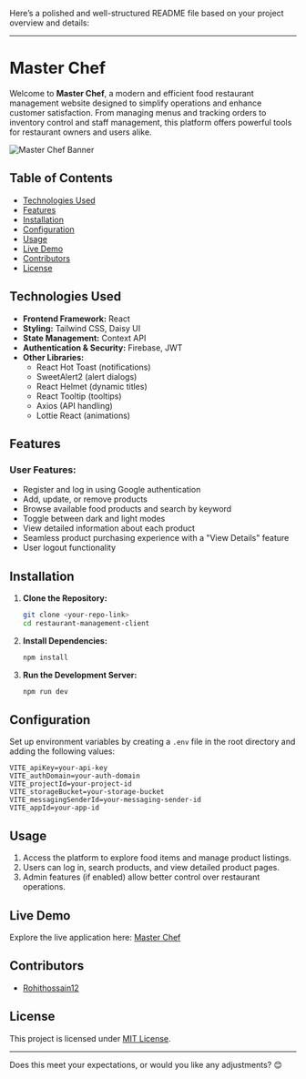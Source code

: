 Here’s a polished and well-structured README file based on your project overview and details:

---

# **Master Chef**  
Welcome to **Master Chef**, a modern and efficient food restaurant management website designed to simplify operations and enhance customer satisfaction. From managing menus and tracking orders to inventory control and staff management, this platform offers powerful tools for restaurant owners and users alike.  

![Master Chef Banner](https://i.ibb.co/JwbL3xYW/Capture-PNGytsfdts.png)  

## **Table of Contents**  
- [Technologies Used](#technologies-used)  
- [Features](#features)  
- [Installation](#installation)  
- [Configuration](#configuration)  
- [Usage](#usage)  
- [Live Demo](#live-demo)  
- [Contributors](#contributors)  
- [License](#license)  

## **Technologies Used**  
- **Frontend Framework:** React  
- **Styling:** Tailwind CSS, Daisy UI  
- **State Management:** Context API  
- **Authentication & Security:** Firebase, JWT  
- **Other Libraries:**  
  - React Hot Toast (notifications)  
  - SweetAlert2 (alert dialogs)  
  - React Helmet (dynamic titles)  
  - React Tooltip (tooltips)  
  - Axios (API handling)  
  - Lottie React (animations)  

## **Features**  

### **User Features:**  
- Register and log in using Google authentication  
- Add, update, or remove products  
- Browse available food products and search by keyword  
- Toggle between dark and light modes  
- View detailed information about each product  
- Seamless product purchasing experience with a "View Details" feature  
- User logout functionality  

## **Installation**  

1. **Clone the Repository:**  
   ```bash
   git clone <your-repo-link>
   cd restaurant-management-client
   ```  

2. **Install Dependencies:**  
   ```bash
   npm install
   ```  

3. **Run the Development Server:**  
   ```bash
   npm run dev
   ```  

## **Configuration**  

Set up environment variables by creating a `.env` file in the root directory and adding the following values:  
```env
VITE_apiKey=your-api-key
VITE_authDomain=your-auth-domain
VITE_projectId=your-project-id
VITE_storageBucket=your-storage-bucket
VITE_messagingSenderId=your-messaging-sender-id
VITE_appId=your-app-id
```  

## **Usage**  
1. Access the platform to explore food items and manage product listings.  
2. Users can log in, search products, and view detailed product pages.  
3. Admin features (if enabled) allow better control over restaurant operations.  

## **Live Demo**  
Explore the live application here: [Master Chef](https://cute-kulfi-0cc763.netlify.app)  

## **Contributors**  
- [Rohithossain12](https://github.com/Rohithossain12)  

## **License**  
This project is licensed under [MIT License](./LICENSE).  

---

Does this meet your expectations, or would you like any adjustments? 😊

